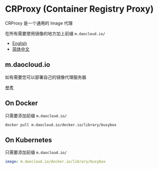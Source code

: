 # CRProxy (Container Registry Proxy)

CRProxy 是一个通用的 Image 代理

在所有需要使用镜像的地方加上前缀 `m.daocloud.io/`

- [English](https://github.com/wzshiming/crproxy/blob/master/README.md)
- [简体中文](https://github.com/wzshiming/crproxy/blob/master/README_cn.md)

## m.daocloud.io

如有需要您可以部署自己的镜像代理服务器

[参考](https://github.com/wzshiming/crproxy/tree/master/examples/default)

## On Docker

只需要添加前缀 `m.daocloud.io/`

``` bash
docker pull m.daocloud.io/docker.io/library/busybox
```

## On Kubernetes

只需要添加前缀 `m.daocloud.io/`

``` yaml
image: m.daocloud.io/docker.io/library/busybox
```
